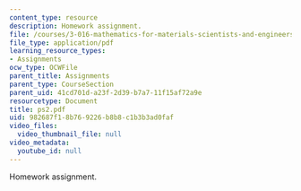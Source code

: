 ```yaml
---
content_type: resource
description: Homework assignment.
file: /courses/3-016-mathematics-for-materials-scientists-and-engineers-fall-2005/982687f18b769226b8b8c1b3b3ad0faf_ps2.pdf
file_type: application/pdf
learning_resource_types:
- Assignments
ocw_type: OCWFile
parent_title: Assignments
parent_type: CourseSection
parent_uid: 41cd701d-a23f-2d39-b7a7-11f15af72a9e
resourcetype: Document
title: ps2.pdf
uid: 982687f1-8b76-9226-b8b8-c1b3b3ad0faf
video_files:
  video_thumbnail_file: null
video_metadata:
  youtube_id: null
---
```

Homework assignment.

